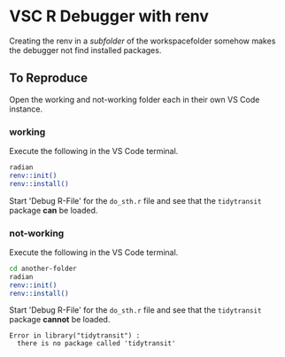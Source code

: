 # VSC R Debugger with renv

Creating the renv in a *subfolder* of the workspacefolder somehow makes the debugger not find installed packages.

## To Reproduce

Open the working and not-working folder each in their own VS Code instance.

### working

Execute the following in the VS Code terminal.

```bash
radian
renv::init()
renv::install()
```

Start 'Debug R-File' for the `do_sth.r` file and see that the `tidytransit` package **can** be loaded.

### not-working

Execute the following in the VS Code terminal.

```bash
cd another-folder
radian
renv::init()
renv::install()
```

Start 'Debug R-File' for the `do_sth.r` file and see that the `tidytransit` package **cannot** be loaded.

```log
Error in library("tidytransit") : 
  there is no package called 'tidytransit'
```
